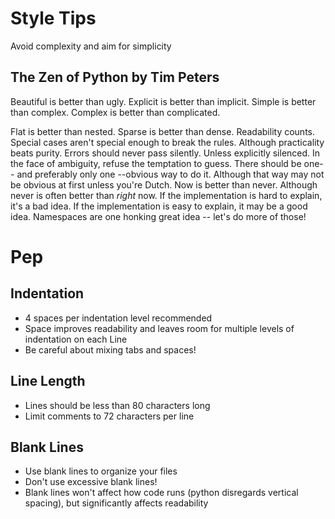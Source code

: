 # Style Tips
Avoid complexity and aim for simplicity

## **The Zen of Python** by Tim Peters

Beautiful is better than ugly.
Explicit is better than implicit.
Simple is better than complex.
Complex is better than complicated.

Flat is better than nested.
Sparse is better than dense.
Readability counts.
Special cases aren't special enough to break the rules.
Although practicality beats purity.
Errors should never pass silently.
Unless explicitly silenced.
In the face of ambiguity, refuse the temptation to guess.
There should be one-- and preferably only one --obvious way to do it.
Although that way may not be obvious at first unless you're Dutch.
Now is better than never.
Although never is often better than *right* now.
If the implementation is hard to explain, it's a bad idea.
If the implementation is easy to explain, it may be a good idea.
Namespaces are one honking great idea -- let's do more of those!

# Pep
## Indentation
- 4 spaces per indentation level recommended
- Space improves readability and leaves room for multiple levels of indentation on each Line
- Be careful about mixing tabs and spaces!
## Line Length
- Lines should be less than 80 characters long
- Limit comments to 72 characters per line
## Blank Lines
- Use blank lines to organize your files
- Don't use excessive blank lines!
- Blank lines won't affect how code runs (python disregards vertical spacing), but significantly affects readability
